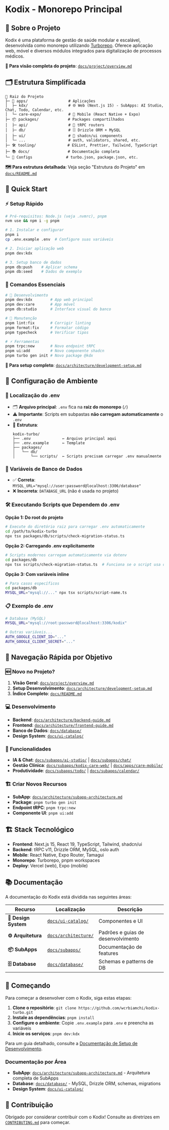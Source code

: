 # Kodix - Monorepo Principal

## 📖 Sobre o Projeto

Kodix é uma plataforma de gestão de saúde modular e escalável, desenvolvida como monorepo utilizando [Turborepo](https://turborepo.org). Oferece aplicação web, móvel e diversos módulos integrados para digitalização de processos médicos.

**🎯 Para visão completa do projeto**: [`docs/project/overview.md`](docs/project/overview.md)

## 🗂️ Estrutura Simplificada

```text
📁 Raiz do Projeto
├─ 📱 apps/                  # Aplicações
│  ├─ kdx/                  # 🌐 Web (Next.js 15) - SubApps: AI Studio, Chat, Todo, Calendar, etc.
│  └─ care-expo/            # 📲 Mobile (React Native + Expo)
├─ 📦 packages/             # Packages compartilhados
│  ├─ api/                  # 🔗 tRPC routers
│  ├─ db/                   # 🗄️ Drizzle ORM + MySQL
│  ├─ ui/                   # 🎨 shadcn/ui components
│  └─ ...                   # auth, validators, shared, etc.
├─ 🛠️ tooling/              # ESLint, Prettier, Tailwind, TypeScript
├─ 📚 docs/                 # Documentação completa
└─ 🔧 Configs               # turbo.json, package.json, etc.
```

**🗺️ Para estrutura detalhada**: Veja seção "Estrutura do Projeto" em [`docs/README.md`](docs/README.md)

## 🚀 Quick Start

### ⚡ Setup Rápido

```bash
# Pré-requisitos: Node.js (veja .nvmrc), pnpm
nvm use && npm i -g pnpm

# 1. Instalar e configurar
pnpm i
cp .env.example .env  # Configure suas variáveis

# 2. Iniciar aplicação web
pnpm dev:kdx

# 3. Setup banco de dados
pnpm db:push    # Aplicar schema
pnpm db:seed    # Dados de exemplo
```

### 🧭 Comandos Essenciais

```bash
# 🚀 Desenvolvimento
pnpm dev:kdx        # App web principal
pnpm dev:care       # App móvel
pnpm db:studio      # Interface visual do banco

# 🧹 Manutenção
pnpm lint:fix       # Corrigir linting
pnpm format:fix     # Formatar código
pnpm typecheck      # Verificar tipos

# ⚡ Ferramentas
pnpm trpc:new       # Novo endpoint tRPC
pnpm ui:add         # Novo componente shadcn
pnpm turbo gen init # Novo package @kdx
```

**📖 Para setup completo**: [`docs/architecture/development-setup.md`](docs/architecture/development-setup.md)

## 🔧 **Configuração de Ambiente**

### 📍 **Localização do .env**

- 🗂️ **Arquivo principal**: `.env` fica na **raiz do monorepo** (`/`)
- ⚠️ **Importante**: Scripts em subpastas **não carregam automaticamente** o `.env`
- 📂 **Estrutura**:
  ```
  kodix-turbo/
  ├── .env              ← Arquivo principal aqui
  ├── .env.example      ← Template
  ├── packages/
  │   └── db/
  │       └── scripts/  ← Scripts precisam carregar .env manualmente
  ```

### 🔗 **Variáveis de Banco de Dados**

- ✅ **Correta**: `MYSQL_URL="mysql://user:password@localhost:3306/database"`
- ❌ **Incorreta**: `DATABASE_URL` (não é usada no projeto)

### 🛠️ **Executando Scripts que Dependem do .env**

**Opção 1: Do root do projeto**

```bash
# Execute do diretório raiz para carregar .env automaticamente
cd /path/to/kodix-turbo
npx tsx packages/db/scripts/check-migration-status.ts
```

**Opção 2: Carregando .env explicitamente**

```bash
# Scripts modernos carregam automaticamente via dotenv
cd packages/db
npx tsx scripts/check-migration-status.ts  # Funciona se o script usa dotenv
```

**Opção 3: Com variáveis inline**

```bash
# Para casos específicos
cd packages/db
MYSQL_URL="mysql://..." npx tsx scripts/script-name.ts
```

### 📋 **Exemplo de .env**

```bash
# Database (MySQL)
MYSQL_URL="mysql://root:password@localhost:3306/kodix"

# Outras variáveis...
AUTH_GOOGLE_CLIENT_ID="..."
AUTH_GOOGLE_CLIENT_SECRET="..."
```

## 🧭 Navegação Rápida por Objetivo

### 🆕 **Novo no Projeto?**

1. **Visão Geral**: [`docs/project/overview.md`](docs/project/overview.md)
2. **Setup Desenvolvimento**: [`docs/architecture/development-setup.md`](docs/architecture/development-setup.md)
3. **Índice Completo**: [`docs/README.md`](docs/README.md)

### 💻 **Desenvolvimento**

- **Backend**: [`docs/architecture/backend-guide.md`](docs/architecture/backend-guide.md)
- **Frontend**: [`docs/architecture/frontend-guide.md`](docs/architecture/frontend-guide.md)
- **Banco de Dados**: [`docs/database/`](docs/database/)
- **Design System**: [`docs/ui-catalog/`](docs/ui-catalog/)

### 🎯 **Funcionalidades**

- **IA & Chat**: [`docs/subapps/ai-studio/`](docs/subapps/ai-studio/) | [`docs/subapps/chat/`](docs/subapps/chat/)
- **Gestão Clínica**: [`docs/subapps/kodix-care-web/`](docs/subapps/kodix-care-web/) | [`docs/apps/care-mobile/`](docs/apps/care-mobile/)
- **Produtividade**: [`docs/subapps/todo/`](docs/subapps/todo/) | [`docs/subapps/calendar/`](docs/subapps/calendar/)

### 🏗️ **Criar Novos Recursos**

- **SubApp**: [`docs/architecture/subapp-architecture.md`](docs/architecture/subapp-architecture.md)
- **Package**: `pnpm turbo gen init`
- **Endpoint tRPC**: `pnpm trpc:new`
- **Componente UI**: `pnpm ui:add`

## 🏗️ Stack Tecnológico

- **Frontend**: Next.js 15, React 19, TypeScript, Tailwind, shadcn/ui
- **Backend**: tRPC v11, Drizzle ORM, MySQL, oslo auth
- **Mobile**: React Native, Expo Router, Tamagui
- **Monorepo**: Turborepo, pnpm workspaces
- **Deploy**: Vercel (web), Expo (mobile)

## 📚 Documentação

A documentação do Kodix está dividida nas seguintes áreas:

| Recurso              | Localização                                | Descrição                          |
| -------------------- | ------------------------------------------ | ---------------------------------- |
| **🎨 Design System** | [`docs/ui-catalog/`](docs/ui-catalog/)     | Componentes e UI                   |
| **⚙️ Arquitetura**   | [`docs/architecture/`](docs/architecture/) | Padrões e guias de desenvolvimento |
| **📦 SubApps**       | [`docs/subapps/`](docs/subapps/)           | Documentação de features           |
| **🗄️ Database**      | [`docs/database/`](docs/database/)         | Schemas e patterns de DB           |

## 🚀 Começando

Para começar a desenvolver com o Kodix, siga estas etapas:

1.  **Clone o repositório**: `git clone https://github.com/wcrbiamchi/kodix-turbo.git`
2.  **Instale as dependências**: `pnpm install`
3.  **Configure o ambiente**: Copie `.env.example` para `.env` e preencha as variáveis
4.  **Inicie os serviços**: `pnpm dev:kdx`

Para um guia detalhado, consulte a [Documentação de Setup de Desenvolvimento](./docs/architecture/development-setup.md).

### Documentação por Área

- **SubApp**: [`docs/architecture/subapp-architecture.md`](docs/architecture/subapp-architecture.md) - Arquitetura completa de SubApps
- **Database**: [`docs/database/`](docs/database/) - MySQL, Drizzle ORM, schemas, migrations
- **Design System**: [`docs/ui-catalog/`](docs/ui-catalog/)

## 🤝 Contribuição

Obrigado por considerar contribuir com o Kodix! Consulte as diretrizes em [`CONTRIBUTING.md`](./CONTRIBUTING.md) para começar.
